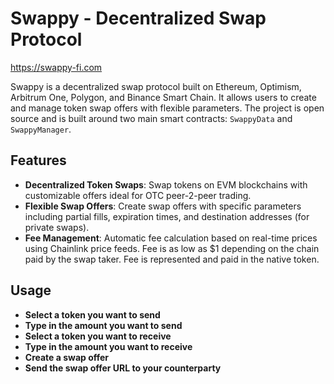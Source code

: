 # Swappy - Decentralized Swap Protocol

https://swappy-fi.com

Swappy is a decentralized swap protocol built on Ethereum, Optimism, Arbitrum One, Polygon, and Binance Smart Chain. It allows users to create and manage token swap offers with flexible parameters. The project is open source and is built around two main smart contracts: `SwappyData` and `SwappyManager`.

## Features

- **Decentralized Token Swaps**: Swap tokens on EVM blockchains with customizable offers ideal for OTC peer-2-peer trading.
- **Flexible Swap Offers**: Create swap offers with specific parameters including partial fills, expiration times, and destination addresses (for private swaps).
- **Fee Management**: Automatic fee calculation based on real-time prices using Chainlink price feeds. Fee is as low as $1 depending on the chain paid by the swap taker. Fee is represented and paid in the native token.

## Usage

- **Select a token you want to send**
- **Type in the amount you want to send**
- **Select a token you want to receive**
- **Type in the amount you want to receive**
- **Create a swap offer**
- **Send the swap offer URL to your counterparty**

